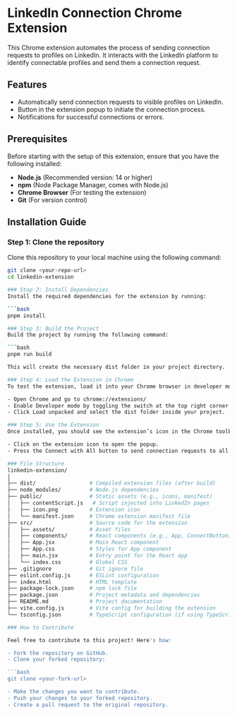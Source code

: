 # LinkedIn Connection Chrome Extension

This Chrome extension automates the process of sending connection requests to profiles on LinkedIn. It interacts with the LinkedIn platform to identify connectable profiles and send them a connection request.

## Features
- Automatically send connection requests to visible profiles on LinkedIn.
- Button in the extension popup to initiate the connection process.
- Notifications for successful connections or errors.

## Prerequisites
Before starting with the setup of this extension, ensure that you have the following installed:
- **Node.js** (Recommended version: 14 or higher)
- **npm** (Node Package Manager, comes with Node.js)
- **Chrome Browser** (For testing the extension)
- **Git** (For version control)

## Installation Guide

### Step 1: Clone the repository
Clone this repository to your local machine using the following command:

```bash
git clone <your-repo-url>
cd linkedin-extension

### Step 2: Install Dependencies
Install the required dependencies for the extension by running:

```bash
pnpm install

### Step 3: Build the Project
Build the project by running the following command:

```bash
pnpm run build

This will create the necessary dist folder in your project directory.

### Step 4: Load the Extension in Chrome
To test the extension, load it into your Chrome browser in developer mode:

- Open Chrome and go to chrome://extensions/
- Enable Developer mode by toggling the switch at the top right corner.
- Click Load unpacked and select the dist folder inside your project.

### Step 5: Use the Extension
Once installed, you should see the extension’s icon in the Chrome toolbar.

- Click on the extension icon to open the popup.
- Press the Connect with All button to send connection requests to all visible profiles.

### File Structure
linkedin-extension/
│
├── dist/                 # Compiled extension files (after build)
├── node_modules/         # Node.js dependencies
├── public/               # Static assets (e.g., icons, manifest)
│   ├── contentScript.js   # Script injected into LinkedIn pages
│   ├── icon.png          # Extension icon
│   └── manifest.json     # Chrome extension manifest file
├── src/                  # Source code for the extension
│   ├── assets/           # Asset files
│   ├── components/       # React components (e.g., App, ConnectButton)
│   ├── App.jsx           # Main React component
│   ├── App.css           # Styles for App component
│   ├── main.jsx          # Entry point for the React app
│   └── index.css         # Global CSS
├── .gitignore            # Git ignore file
├── eslint.config.js      # ESLint configuration
├── index.html            # HTML template
├── package-lock.json     # npm lock file
├── package.json          # Project metadata and dependencies
├── README.md             # Project documentation
├── vite.config.js        # Vite config for building the extension
└── tsconfig.json         # TypeScript configuration (if using TypeScript)

### How to Contribute

Feel free to contribute to this project! Here's how:

- Fork the repository on GitHub.
- Clone your forked repository:

```bash
git clone <your-fork-url>

- Make the changes you want to contribute.
- Push your changes to your forked repository.
- Create a pull request to the original repository.
